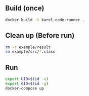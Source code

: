 ## Build  (once)
```bash
docker build -t karel-code-runner .
```

## Clean up (Before run)
```bash
rm -r example/result
rm example/src/*.class
```

## Run
```bash
export UID=$(id -u)
export GID=$(id -g)
docker-compose up
```